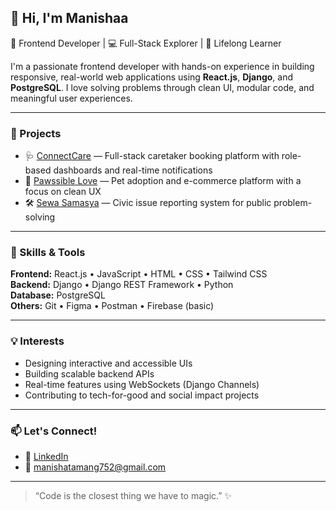 ## 👋 Hi, I'm Manishaa

🎨 Frontend Developer | 💻 Full-Stack Explorer | 🚀 Lifelong Learner

I'm a passionate frontend developer with hands-on experience in building responsive, real-world web applications using **React.js**, **Django**, and **PostgreSQL**. I love solving problems through clean UI, modular code, and meaningful user experiences.

---

### 🚀 Projects

- 🩺 [ConnectCare](#) — Full-stack caretaker booking platform with role-based dashboards and real-time notifications  
- 🐾 [Pawssible Love](#) — Pet adoption and e-commerce platform with a focus on clean UX  
- 🛠️ [Sewa Samasya](#) — Civic issue reporting system for public problem-solving  

---

### 🧠 Skills & Tools

**Frontend:** React.js • JavaScript • HTML • CSS • Tailwind CSS  
**Backend:** Django • Django REST Framework • Python  
**Database:** PostgreSQL  
**Others:** Git • Figma • Postman • Firebase (basic)

---

### 💡 Interests

- Designing interactive and accessible UIs  
- Building scalable backend APIs  
- Real-time features using WebSockets (Django Channels)  
- Contributing to tech-for-good and social impact projects  

---

### 📫 Let's Connect!

- 💼 [LinkedIn](https://www.linkedin.com/in/manisha-tamang-a01211289/)  
- 📧 manishatamang752@gmail.com

---



> “Code is the closest thing we have to magic.” ✨
